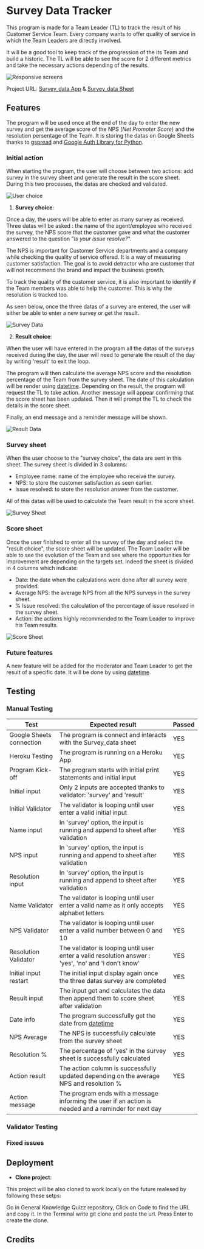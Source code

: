 # Survey Data Tracker

This program is made for a Team Leader (TL) to track the result of his Customer Service Team. 
Every company wants to offer quality of service in which the Team Leaders are directly involved.

It will be a good tool to keep track of the progression of the its Team and build a historic. The TL will be able to see the score for 2 different metrics and take the necessary actions depending of the results.

![Responsive screens](images/responsive_screens.jpg)

Project URL: [Survey_data App](https://survey-data-5ea6d17d5157.herokuapp.com/) & [Survey_data Sheet](https://docs.google.com/spreadsheets/d/1a8VDfNuTW4TsZ5a3a3hQsSJ9Aytg_5V-BCbl-jg-ytw/edit#gid=0)


## Features

The program will be used once at the end of the day to enter the new survey and get the average score of the NPS (*Net Promoter Score*) and the resolution persentage of the Team. It is storing the datas on Google Sheets thanks to [gspread](https://docs.gspread.org/en/v5.10.0/) and [Google Auth Library for Python](google.oauth2.service_account).

### Initial action

When starting the program, the user will choose between two actions: add survey in the survey sheet and generate the result in the score sheet. During this two processes, the datas are checked and validated.

![User choice](images/user_choice.jpg)

1. **Survey choice**:

Once a day, the users will be able to enter as many survey as received. Three datas will be asked : the name of the agent/employee who received the survey, the NPS score that the customer gave and what the customer answered to the question "*Is your issue resolve?*".

The NPS is important for Customer Service departments and a company while checking the quality of service offered. It is a way of measuring customer satisfaction. The goal is to avoid detractor who are customer that will not recommend the brand and impact the business growth.

To track the quality of the customer service, it is also important to identify if the Team members was able to help the customer. This is why the resolution is tracked too.

As seen below, once the three datas of a survey are entered, the user will either be able to enter a new survey or get the result.

![Survey Data](images/survey_option.jpg)

2. **Result choice**:

When the user will have entered in the program all the datas of the surveys received during the day, the user will need to generate the result of the day by writing 'result' to exit the loop.

The program will then calculate the average NPS score and the resolution percentage of the Team from the survey sheet. The date of this calculation will be render using [datetime](https://docs.python.org/3/library/datetime.html).
Depending on the result, the program will request the TL  to take action. Another message will appear confirming that the score sheet has been updated. Then it will prompt the TL to check the details in the score sheet.

Finally, an end message and a reminder message will be shown.

![Result Data](images/result_message.jpg)

### Survey sheet

When the user choose to the "survey choice", the data are sent in this sheet. The survey sheet is divided in 3 columns:
* Employee name: name of the employee who receive the survey.
* NPS: to store the customer satisfaction as seen earlier.
* Issue resolved: to store the resolution answer from the customer.

All of this datas will be used to calculate the Team result in the score sheet.

![Survey Sheet](images/survey_sheet.jpg)

### Score sheet

Once the user finished to enter all the survey of the day and select the "result choice", the score sheet will be updated. The Team Leader will be able to see the evolution of the Team and see where the opportunities for improvement are depending on the targets set. Indeed the sheet is divided in 4 columns which indicate: 
* Date: the date when the calculations were done after all survey were provided.
* Average NPS: the average NPS from all the NPS surveys in the survey sheet.
* % Issue resolved: the calculation of the percentage of issue resolved in the survey sheet.
* Action: the actions highly recommended to the Team Leader to improve his Team results. 

![Score Sheet](images/score_sheet.jpg)

### Future features

A new feature will be added for the moderator and Team Leader to get the result of a specific date. It will be done by using [datetime](https://docs.python.org/3/library/datetime.html).

## Testing

### Manual Testing

| Test | Expected result | Passed |
|----|-------|---|      
|Google Sheets connection|The program is connect and interacts with the Survey_data sheet| YES |
|Heroku Testing|The program is running on a Heroku App| YES |
|Program Kick-off|The program starts with initial print statements and initial input| YES |
|Initial input|Only 2 inputs are accepted thanks to validator: 'survey' and 'result'| YES|
|Initial Validator|The validator is looping until user enter a valid initial input| YES |
|Name input|In 'survey' option, the input is running and append to sheet after validation | YES |
|NPS input| In 'survey' option, the input is running and append to sheet after validation | YES |
|Resolution input| In 'survey' option, the input is running and append to sheet after validation | YES |
|Name Validator|The validator is looping until user enter a valid name as it only accepts alphabet letters| YES |
|NPS Validator|The validator is looping until user enter a valid number between 0 and 10| YES |
|Resolution Validator|The validator is looping until user enter a valid resolution answer : 'yes', 'no' and 'i don't know'| YES |
|Initial input restart|The initial input display again once the three datas survey are completed| YES |
|Result input| The input get and calculates the data then append them to score sheet after validation | YES |
|Date info| The program successfully get the date from [datetime](https://docs.python.org/3/library/datetime.html) | YES |
|NPS Average| The NPS is successfully calculate from the survey sheet| YES |
|Resolution %| The percentage of 'yes' in the survey sheet is successfully calculated| YES |
|Action result| The action column is successfully updated depending on the average NPS and resolution %| YES |
|Action message|The program ends with a message informing the user if an action is needed and a reminder for next day|

### Validator Testing

### Fixed issues


## Deployment

* **Clone project**:

This project will be also cloned to work locally on the future realesed by following these setps:

Go in General Knowledge Quizz repository,
Click on Code to find the URL and copy it.
In the Terminal write git clone and paste the url.
Press Enter to create the clone.

## Credits